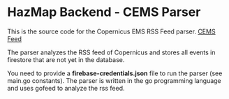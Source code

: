 # HazMap Backend - CEMS Parser

This is the source code for the Copernicus EMS RSS Feed parser. [CEMS Feed](https://emergency.copernicus.eu/mapping/activations-rapid/feed)

The parser analyzes the RSS feed of Copernicus and stores all events in firestore that are not yet in the database.

You need to provide a **firebase-credentials.json** file to run the parser (see main.go constants). The parser is written in the go programming language and uses gofeed to analyze the rss feed.